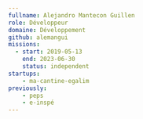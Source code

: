 ```yaml
---
fullname: Alejandro Mantecon Guillen
role: Développeur
domaine: Développement
github: alemangui
missions:
  - start: 2019-05-13
    end: 2023-06-30
    status: independent
startups:
    - ma-cantine-egalim
previously:
    - peps
    - e-inspé
---
```

